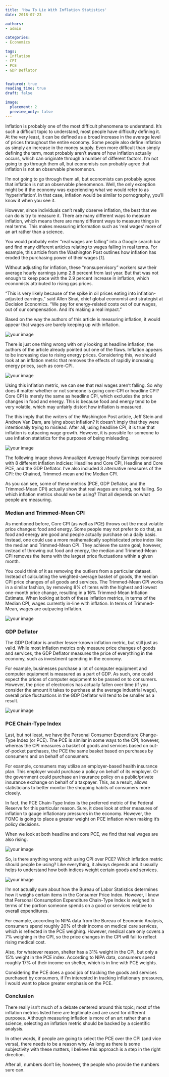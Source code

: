 ```yaml
---
title: 'How To Lie With Inflation Statistics'
date: 2018-07-23

authors:
- admin

categories:
- Economics

tags:
- Inflation
- CPI
- PCE
- GDP Deflator


featured: true
reading_time: true
draft: false

image:
  placement: 2
  preview_only: false
---
```


Inflation is probably one of the most difficult phenomena to understand. It’s such a difficult topic to understand, most people have difficulty defining it. At the very least, it can be defined as a broad increase in the average level of prices throughout the entire economy. Some people also define inflation as simply an increase in the money supply. Even more difficult than simply defining the term, most probably aren’t aware of how inflation actually occurs, which can originate through a number of different factors. I’m not going to go through them all, but economists can probably agree that inflation is not an observable phenomenon.

I’m not going to go through them all, but economists can probably agree that inflation is not an observable phenomenon. Well, the only exception might be if the economy was experiencing what we would refer to as ‘hyperinflation‘. In that case, inflation would be similar to pornography, you’ll know it when you see it.

However, since individuals can’t really observe inflation, the best that we can do is try to measure it. There are many different ways to measure inflation, which means there are many different ways to measure things in real terms. This makes measuring information such as ‘real wages’ more of an art rather than a science.

You would probably enter “real wages are falling” into a Google search bar and find many different articles relating to wages falling in real terms. For example, this article from the Washington Post outlines how inflation has eroded the purchasing power of their wages [1].

>
Without adjusting for inflation, these “nonsupervisory” workers saw their average hourly earnings jump 2.8 percent from last year. But that was not enough to keep pace with the 2.9 percent increase in inflation, which economists attributed to rising gas prices.
>
“This is very likely because of the spike in oil prices eating into inflation-adjusted earnings,” said Allen Sinai, chief global economist and strategist at Decision Economics. “We pay for energy-related costs out of our wages, out of our compensation. And it’s making a real impact.”

Based on the way the authors of this article is measuring inflation, it would appear that wages are barely keeping up with inflation.

![your image](/post/images/cpiinflation.png)

There is just one thing wrong with only looking at headline inflation; the authors of the article already pointed out one of the flaws. Inflation appears to be increasing due to rising energy prices. Considering this, we should look at an inflation metric that removes the effects of rapidly increasing energy prices, such as core-CPI.

![your image](/post/images/ahecore.jpeg)

Using this inflation metric, we can see that real wages aren’t falling. So why does it matter whether or not someone is going core-CPI or headline CPI? Core CPI is merely the same as headline CPI, which excludes the price changes in food and energy. This is because food and energy tend to be very volatile, which may unfairly distort how inflation is measured.

The this imply that the writers of the Washington Post article, Jeff Stein and Andrew Van Dam, are lying about inflation? It doesn’t imply that they were intentionally trying to mislead. After all, using headline CPI, it is true that inflation is outpacing wage growth. However, it is possible for someone to use inflation statistics for the purposes of being misleading.

![your image](/post/images/inflationindicies.jpeg)

The following image shows Annualized Average Hourly Earnings compared with 8 different inflation indicies: Headline and Core CPI, Headline and Core PCE, and the GDP Deflator. I’ve also included 3 alternative measures of the CPI: the Chained, Trimmed-mean and the Median CPI.

As you can see, some of these metrics (PCE, GDP Deflator, and the Trimmed-Mean CPI) actually show that real wages are rising, not falling. So which inflation metrics should we be using? That all depends on what people are measuring.

### Median and Trimmed-Mean CPI

As mentioned before, Core CPI (as well as PCE) throws out the most volatile price changes: food and energy. Some people may not prefer to do that, as food and energy are good and people actually purchase on a daily basis. Instead, one could use a more mathematically sophisticated price index like the median and Trimmed-Mean CPI. They achieve the same goal; however, instead of throwing out food and energy, the median and Trimmed-Mean CPI removes the items with the largest price fluctuations within a given month.

You could think of it as removing the outliers from a particular dataset. Instead of calculating the weighted-average basket of goods, the median CPI price changes of all goods and services. The Trimmed-Mean CPI works in a similar fashion, by removing 8% of items with the highest and lowest one-month price change, resulting in a 16% Trimmed-Mean Inflation Estimate. When looking at both of these inflation metrics, in terms of the Median CPI, wages currently in-line with inflation. In terms of Trimmed-Mean, wages are outpacing inflation.

![your image](/post/images/trimmedmeanmedian.jpeg)

### GDP Deflator

The GDP Deflator is another lesser-known inflation metric, but still just as valid. While most inflation metrics only measure price changes of goods and services, the GDP Deflator measures the price of everything in the economy, such as investment spending in the economy.

For example, businesses purchase a lot of computer equipment and computer equipment is measured as a part of GDP. As such, one could expect the prices of computer equipment to be passed on to consumers. However, the price of electronics has actually fallen over time (if you consider the amount it takes to purchase at the average industrial wage), overall price fluctuations in the GDP Deflator will tend to be smaller as a result.

![your image](/post/images/gdpdeflator.jpeg)

### PCE Chain-Type Index

Last, but not least, we have the Personal Consumer Expenditure Change-Type Index (or PCE). The PCE is similar in some ways to the CPI; however, whereas the CPI measures a basket of goods and services based on out-of-pocket purchases, the PCE the same basket based on purchases by consumers and on behalf of consumers.

For example, consumers may utilize an employer-based health insurance plan. This employer would purchase a policy on behalf of its employer. Or the government could purchase an insurance policy on a public/private insurance exchange on behalf of a taxpayer. This, as a result, allows statisticians to better monitor the shopping habits of consumers more closely.

In fact, the PCE Chain-Type Index is the preferred metric of the Federal Reserve for this particular reason. Sure, it does look at other measures of inflation to gauge inflationary pressures in the economy. However, the FOMC is going to place a greater weight on PCE inflation when making it’s policy decisions.

When we look at both headline and core PCE, we find that real wages are also rising.

![your image](/post/images/PCE.jpeg)

So, is there anything wrong with using CPI over PCE? Which inflation metric should people be using? Like everything, it always depends and it usually helps to understand how both indices weight certain goods and services.

![your image](/post/images/comparison.jpg)

I’m not actually sure about how the Bureau of Labor Statistics determines how it weighs certain items in the Consumer Price Index. However, I know that Personal Consumption Expenditure Chain-Type Index is weighed in terms of the portion someone spends on a good or services relative to overall expenditures.

For example, according to NIPA data from the Bureau of Economic Analysis, consumers spend roughly 20% of their income on medical care services, which is reflected in the PCE weighing. However, medical care only covers a 7% weighing in the CPI, so the price changes in the CPI will fail to reflect rising medical cost.

Also, for whatever reason, shelter has a 31% weight in the CPI, but only a 15% weight in the PCE index. According to NIPA data, consumers spend roughly 17% of their income on shelter, which is in line with PCE weights.

Considering the PCE does a good job of tracking the goods and services purchased by consumers, if I’m interested in tracking inflationary pressures, I would want to place greater emphasis on the PCE.

### Conclusion

There really isn’t much of a debate centered around this topic; most of the inflation metrics listed here are legitimate and are used for different purposes. Although measuring inflation is more of an art rather than a science, selecting an inflation metric should be backed by a scientific analysis.

In other words, if people are going to select the PCE over the CPI (and vice versa), there needs to be a reason why. As long as there is some subjectivity with these matters, I believe this approach is a step in the right direction.

After all, numbers don’t lie; however, the people who provide the numbers sure can.
